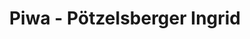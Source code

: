 ---
title: "Piwa - Pötzelsberger Ingrid"
url: /voecklamarkt/piwa-poetzelsberger-ingrid/
shop: Baumarkt
---